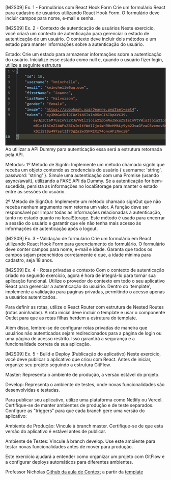 [M2S09] Ex. 1 - Formulários com React Hook Form
Crie um formulário React para cadastro de usuários utilizando React Hook Form. O formulário deve incluir campos para nome, e-mail e senha.

[M2S09] Ex. 2 - Contexto de autenticação de usuários
Neste exercício, você criará um contexto de autenticação para gerenciar o estado de autenticação de um usuário. O contexto deve incluir dois métodos e um estado para manter informações sobre a autenticação do usuário.

Estado:
Crie um estado para armazenar informações sobre a autenticação do usuário. Inicialize esse estado como null e, quando o usuário fizer login, utilize a seguinte estrutura
<img src="./src/assets/image.png">
Ao utilizar a API Dummy para autenticação essa será a estrutura retornada pela API.

Métodos:
1º Método de SignIn:
Implemente um método chamado signIn que receba um objeto contendo as credenciais do usuário { username: 'string', password: 'string' }.
Simule uma autenticação com uma Promise (usando async/await), utilizando a FAKE API da Dummy.
Se a autenticação for bem-sucedida, persista as informações no localStorage para manter o estado entre as sessões do usuário.

2º Método de SignOut:
Implemente um método chamado signOut que não receba nenhum argumento nem retorna um valor. A função deve ser responsável por limpar todas as informações relacionadas à autenticação, tanto no estado quanto no localStorage. Este método é usado para encerrar a sessão do usuário e garantir que ele não tenha mais acesso às informações de autenticação após o logout.

[M2S09] Ex. 3 - Validação de formulário
Crie um formulário em React utilizando React Hook Form para gerenciamento do formulário. O formulário deve conter campos para nome, e-mail e idade.
Garanta que todos os campos sejam preenchidos corretamente e que, a idade mínima para cadastro, seja 18 anos.

[M2S09] Ex. 4 - Rotas privadas e contexto
Com o contexto de autenticação criado no segundo exercício, agora é hora de integrá-lo para tornar sua aplicação funcional. Utilize o provedor do contexto em todo o seu aplicativo React para gerenciar a autenticação do usuário. Dentro do 'template', implemente a validação para páginas privadas, permitindo o acesso apenas a usuários autenticados.

Para definir as rotas, utilize o React Router com estrutura de Nested Routes (rotas aninhadas). A rota inicial deve incluir o template e usar o componente Outlet para que as rotas filhas herdem a estrutura do template.

Além disso, lembre-se de configurar rotas privadas de maneira que usuários não autenticados sejam redirecionados para a página de login ou uma página de acesso restrito. Isso garantirá a segurança e a funcionalidade correta da sua aplicação.

[M2S09] Ex. 5 - Build e Deploy (Publicação do aplicativo)
Neste exercício, você deve publicar o aplicativo que criou com React. Antes de iniciar, organize seu projeto seguindo a estrutura GitFlow.

Master: Representa o ambiente de produção, a versão estável do projeto.

Develop: Representa o ambiente de testes, onde novas funcionalidades são desenvolvidas e testadas.

Para publicar seu aplicativo, utilize uma plataforma como Netlify ou Vercel. Certifique-se de manter ambientes de produção e de teste separados. Configure as "triggers" para que cada branch gere uma versão do aplicativo:

Ambiente de Produção: Vincule à branch master. Certifique-se de que esta versão do aplicativo é estável antes de publicar.

Ambiente de Testes: Vincule à branch develop. Use este ambiente para testar novas funcionalidades antes de mover para produção.

Este exercício ajudará a entender como organizar um projeto com GitFlow e a configurar deploys automáticos para diferentes ambientes.


Professor Nicholas
[Github da aula de Context](https://github.com/nicholasmacedoo/atualizar-bifurcacao)
a partir da [template](https://github.com/FuturoDEV-Trip/M2S09-TEMPLATE-AULA2)